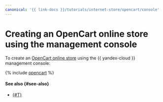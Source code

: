 ```yaml
---
canonical: '{{ link-docs }}/tutorials/internet-store/opencart/console'
---
```


# Creating an OpenCart online store using the management console

To create an [OpenCart online store](index.md) using the {{ yandex-cloud }} management console:

{% include [opencart](../../../_tutorials/applied/opencart-console.md) %}

#### See also {#see-also}

* [{#T}](terraform.md)
